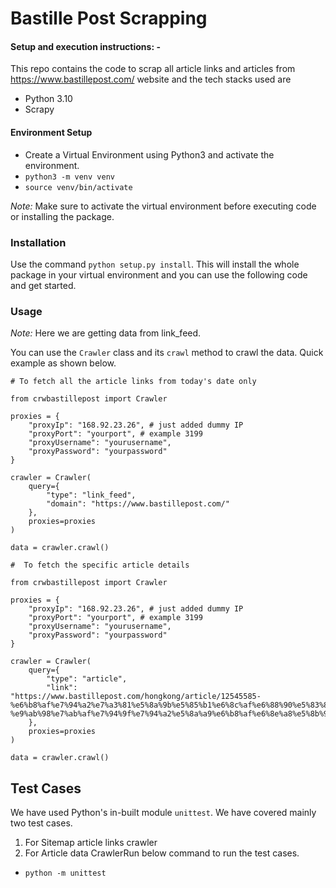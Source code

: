 # Bastille Post Scrapping

#### Setup and execution instructions: - 

This repo contains the code to scrap all article links and articles from https://www.bastillepost.com/ website and the tech stacks used are
- Python 3.10
- Scrapy


#### Environment Setup 

- Create a Virtual Environment using Python3 and activate the environment.
- `python3 -m venv venv`
- `source venv/bin/activate`

*Note:* Make sure to activate the virtual environment before executing code or installing the package.

### Installation

Use the command `python setup.py install`. This will install the whole package in your virtual environment and you can use the following code and get started.
### Usage

*Note:* Here we are getting data from link_feed.

You can use the `Crawler` class and its `crawl` method to crawl the data.
Quick example as shown below.

```
# To fetch all the article links from today's date only

from crwbastillepost import Crawler

proxies = {
    "proxyIp": "168.92.23.26", # just added dummy IP
    "proxyPort": "yourport", # example 3199
    "proxyUsername": "yourusername",
    "proxyPassword": "yourpassword"
}

crawler = Crawler(
    query={
        "type": "link_feed",
        "domain": "https://www.bastillepost.com/"
    },
    proxies=proxies
)

data = crawler.crawl()
```

```
#  To fetch the specific article details

from crwbastillepost import Crawler

proxies = {
    "proxyIp": "168.92.23.26", # just added dummy IP
    "proxyPort": "yourport", # example 3199
    "proxyUsername": "yourusername",
    "proxyPassword": "yourpassword"
}

crawler = Crawler(
    query={
        "type": "article",
        "link": "https://www.bastillepost.com/hongkong/article/12545585-%e6%b8%af%e7%94%a2%e7%a3%81%e5%8a%9b%e5%85%b1%e6%8c%af%e6%88%90%e5%83%8f%e7%a0%94%e7%99%bc%e6%89%8e%e6%a0%b9%e5%a4%a7%e5%9f%94-%e9%ab%98%e7%ab%af%e7%94%9f%e7%94%a2%e5%8a%a9%e6%b8%af%e6%8e%a8%e5%8b%95"
    },
    proxies=proxies
)

data = crawler.crawl()
```

## Test Cases
We have used Python's in-built module `unittest`.
We have covered mainly two test cases.
1. For Sitemap article links crawler
2. For Article data CrawlerRun below command to run the test cases.
- `python -m unittest`
